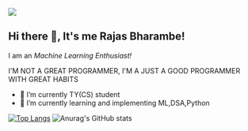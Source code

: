 ![](https://komarev.com/ghpvc/?username=RajasBharambe&color=yellow&style=plastic)
## Hi there 👋, It's me Rajas Bharambe!


I am an *Machine Learning Enthusiast!*

I'M NOT A GREAT PROGRAMMER,
I'M A JUST A GOOD PROGRAMMER WITH GREAT HABITS

- 🔭 I’m currently TY(CS) student 
- 🌱 I’m currently learning and implementing ML,DSA,Python

[![Top Langs](https://github-readme-stats.vercel.app/api/top-langs/?username=RajasBharambe&layout=compact&theme=vue)](https://github.com/anuraghazra/github-readme-stats)           ![Anurag's GitHub stats](https://github-readme-stats.vercel.app/api?username=RajasBharambe&show_icons=true&theme=vue)





